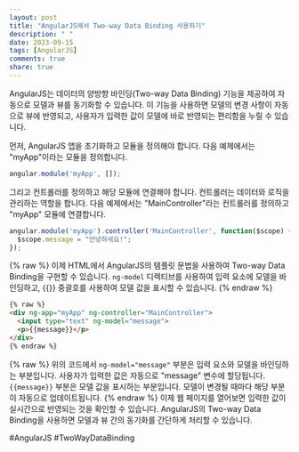 ```yaml
---
layout: post
title: "AngularJS에서 Two-way Data Binding 사용하기"
description: " "
date: 2023-09-15
tags: [AngularJS]
comments: true
share: true
---
```


AngularJS는 데이터의 양방향 바인딩(Two-way Data Binding) 기능을 제공하여 자동으로 모델과 뷰를 동기화할 수 있습니다. 이 기능을 사용하면 모델의 변경 사항이 자동으로 뷰에 반영되고, 사용자가 입력한 값이 모델에 바로 반영되는 편리함을 누릴 수 있습니다.

먼저, AngularJS 앱을 초기화하고 모듈을 정의해야 합니다. 다음 예제에서는 "myApp"이라는 모듈을 정의합니다.

```javascript
angular.module('myApp', []);
```

그리고 컨트롤러를 정의하고 해당 모듈에 연결해야 합니다. 컨트롤러는 데이터와 로직을 관리하는 역할을 합니다. 다음 예제에서는 "MainController"라는 컨트롤러를 정의하고 "myApp" 모듈에 연결합니다.

```javascript
angular.module('myApp').controller('MainController', function($scope) {
  $scope.message = "안녕하세요!";
});
```
{% raw %}
이제 HTML에서 AngularJS의 템플릿 문법을 사용하여 Two-way Data Binding을 구현할 수 있습니다. `ng-model` 디렉티브를 사용하여 입력 요소에 모델을 바인딩하고, {{}} 중괄호를 사용하여 모델 값을 표시할 수 있습니다.
{% endraw %}
```html
{% raw %}
<div ng-app="myApp" ng-controller="MainController">
  <input type="text" ng-model="message">
  <p>{{message}}</p>
</div>
{% endraw %}
```
{% raw %}
위의 코드에서 `ng-model="message"` 부분은 입력 요소와 모델을 바인딩하는 부분입니다. 사용자가 입력한 값은 자동으로 "message" 변수에 할당됩니다. `{{message}}` 부분은 모델 값을 표시하는 부분입니다. 모델이 변경될 때마다 해당 부분이 자동으로 업데이트됩니다.
{% endraw %}
이제 웹 페이지를 열어보면 입력한 값이 실시간으로 반영되는 것을 확인할 수 있습니다. AngularJS의 Two-way Data Binding을 사용하면 모델과 뷰 간의 동기화를 간단하게 처리할 수 있습니다.

#AngularJS #TwoWayDataBinding